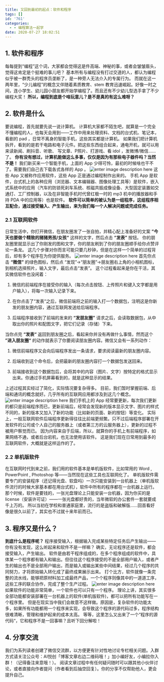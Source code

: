 ```yaml
---
title: 又回到最初的起点：软件和程序
tags: []
id: '761'
categories:
  - - 编程算法一起学
date: 2020-07-27 18:02:51
---
```


## 1\. 软件和程序

每每提到“编程”这个词，大家都会觉得这是件高端、神秘的事，或者会皱皱眉头，觉得这肯定是个挺难的事儿吧？ 基本所有与编程没有打过交道的人，都认为编程似乎被一群秃头的程序员垄断了，是一种旁人无法介入的专属行为。 而就在这一两年里，“少儿编程”的概念又伴随着素质教育、stem 教育迅速崛起。好像一时之间，连小学生、幼儿园小朋友都开始学编程了。而且还有不少幼儿型选手拿了不少编程大奖！ **所以，编程到底是个啥玩意儿？是不是真的有这么难呀？**

## 2\. 软件是什么

要说编程，首先就要先说一说计算机。 计算机大家都不陌生吧，就算是一个完全不懂编程的人，也每天会用到——工作中用来处理资料、文档的台式机、笔记本，看剧的 pad ，日常不离身的智能手机，这些其实都是计算机。 如果我们把计算机拆开，看到的是若干电路和电子元件。把这些东西组合起来，通电开机，就可以用来读新闻、刷抖音、听歌、 写文章、P照片、打游戏、看 idol ，发微博/微信……了。 **你有没有想过，计算机能做这么多事，仅仅是因为有那些电子器件吗？当然不是！** 我们新买来一个智能手机，上面的 App 少得可怜，最初的时候啥也干不了。需要我们自己去下载各式各样的 App 。 ![enter image description here](https://images-aiyc-1301641396.cos.ap-guangzhou.myqcloud.com/20200727175706.jpeg) 这些 App 又被称作应用软件，这些 App 正是通过编程制作出来的。 手机 App 是软件，台式机上的各种应用（浏览器、文本编辑器、图像处理工具等）是软件，嵌入式系统中的应用（汽车的防锁死刹车系统、核磁共振成像设备、大型固定装置如交通灯、工厂控制器，以及在非智能手机时代曾红极一时的 mp3 机中的播放器和手持 PDA 中的应用等）也是软件。 **软件可以简单的被认为是一组程序，这组程序相互配合，通过接受输入、产生输出，来为我们每一个人解决问题或完成任务。**

### 2.1 互联网软件

日常生活中，你打开微信，在朋友圈发了一张自拍，并精心配上准备好的文案 **”今天也要做个精致的猪猪男孩/女孩“** 这样的文字，然后点击 **“发表”** 按钮。 你的朋友圈里就显示出了你刚发的图和文字，你的朋友刷到了你的朋友圈顺手给你点赞评论一条龙。 这几个步骤对你而言可能只要几秒钟，但是在这样一个简单的过程背后，却有多个程序在为你提供服务。 ![enter image description here](https://images-aiyc-1301641396.cos.ap-guangzhou.myqcloud.com/20200727175710.jpeg) 首先你点击 **“微信”** 的绿色图标，然后点 “发现”->“朋友圈”->朋友圈右上角的小相机图标，到相机选择照片，输入文字，最后点击“发表”。 这个过程看起来是你在干活，其实微信软件也没闲着：

1.  微信的前端程序在接受你的输入（每次点击按钮、上传照片和键入文字都是用户输入），将每一次输入记录下来。
    
2.  在你点击了“发表“之后，微信前端将之前的输入打一个数据包，注明这是你新发的朋友圈内容，通过互联网发送给后端程序。
    
3.  后端程序接收到了前端的发来的 **“发朋友圈”** 请求之后，会读取数据包，从中取出你的照片和配图文字，把它们记录（存储）下来。
    

当你点完 **“发表“** 返回到朋友圈之后，看起来你并没有再做什么事情，然而这个 **”进入朋友圈“** 的动作就表示了你要阅读朋友圈内容。微信又会有一系列动作：

1.  微信前端程序又会向后端程序发出一条请求，要求阅读最新的朋友圈内容。
    
2.  后端收到这个命令后，会把最新的朋友圈内容打一个数据包发送回来。
    
3.  前端接收到这个数据包后，会将其中的内容（图片、文字）按特定的格式显示出来。你通过手机屏幕看到的，就是这种显示的结果。
    

上述过程其实经过了简化，实际情况要复杂得多。 目前，我们暂时掌握前端、后端和通讯的概念就好。几乎所有的互联网应用都涉及到这几个概念。 ![enter image description here](https://images-aiyc-1301641396.cos.ap-guangzhou.myqcloud.com/20200727175714.jpeg) 我们手机上的 App 经常要更新，每次我们更新的都只是前端程序而已，更新前端后，经常会发现新的版本显示文字、图片的样式不同的，新的版本又加入了新的功能（比如新的页面、新的按钮）等变化。 实际上，一般互联网软件后端程序更新得往往比前端更频繁。只不过后端程序部署在开发软件的公司或个人自己的服务器上（或者第三方的云服务器上），更新的过程不被用户察觉而已。 因为内容来自于后端，所以，就算你的手机上有前端程序，如果网络不通，或者后台宕机，也无法使用该软件。 这是我们现在日常用到最多的互联网软件，大概就是这样运作的了。

### 2.2 单机版软件

在互联网时代到来之前，我们用的软件基本是单机版软件，比如常用的 Word , PowerPoint , Photoshop 等——当然现在这些工具也互联网化了。 单机版软件需要专门的安装程序（还记得光盘、软盘吗）一次只能安装到一台机器上（单机版软件流行的时候大家基本都在用台式机），软件中所有的程序都在一台机器上运行。 那个时候，软件是要钱的，一张光盘理论上只能安装一台机器，因为你买的是 license（安装许可证）——一张光盘都好贵的，当年微软的办公套件一套就要成千上万的。 所以当初在学校和普通家庭里，流行的是盗版和破解版……回首看好像是很久以前了，其实也不过就十来年前而已。

## 3\. 程序又是什么？

**到底什么是程序呢？** 程序接受输入，根据输入完成某些特定任务后产生输出——你有没有发现，这么听起来和软件不是一样嘛？ 确实，无论程序还是软件，都会接受输入，产生输出。 软件是由若干程序组成的，在多个程序组成的软件中，具体某一个程序都有输入和输出。但往往这个程序接受的不是全部用户输入，或者产生的输出也不是全部用户输出，而是输入或输出某些中间结果，经过几个程序的共同努力，才将原始输入转化成了最终成果展示出来。 打个比方，软件就像一条完整的流水线，能够把原材料加工成最终产品，一个个程序则像其中的一道道工序，这些工序的联合协作，完成了整个生产过程。 ![enter image description here](https://images-aiyc-1301641396.cos.ap-guangzhou.myqcloud.com/20200727175718.jpeg) 如果软件的功能非常简单，一个软件也可以只有一个程序。 理论上讲，其实很多全部功能都安装部署在一台机器上的软件(单机版软件)，都可以把所有功能写在一个程序里。 但是在现实当中我们会故意不这样做。原因是，复杂软件的功能太多，如果所有功能都用一个程序来实现，会导致这个程序的源代码过多，程序结构很难清晰，管理和维护起来的成本太高。 等等，这里怎么又出来了一个“程序的源代码“，它和程序不是一回事嘛？且听下回分解啦！

## 4\. 分享交流

我们为系列读者创建了微信交流群，以方便更有针对性地讨论专栏相关问题。入群方式请关注公众号：AI悦创「博客文章右边二维码哦！」加小编好友，小编拉你入群！（记得备注来意哦！）。 阅读文章过程中有任何疑问随时可以跟其他小伙伴讨论，或者直接向作者提问（作者看到后抽空回复）。你的分享不仅帮助他人，更会提升自己。